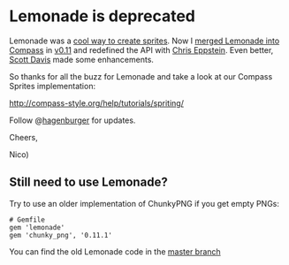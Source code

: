 Lemonade is deprecated
======================

Lemonade was a [cool way to create sprites](http://www.hagenburger.net/BLOG/Lemonade-CSS-Sprites-for-Sass-Compass.html).
Now I [merged Lemonade into Compass](http://chriseppstein.github.com/blog/2010/09/11/compass-merging-with-lemonade/) in [v0.11](https://github.com/chriseppstein/compass/tree/v0.11.0) and redefined the API with [Chris Eppstein](https://twitter.com/chriseppstein). Even better, [Scott Davis](https://twitter.com/jetviper21) made some enhancements.

So thanks for all the buzz for Lemonade and take a look at our Compass
Sprites implementation:

<http://compass-style.org/help/tutorials/spriting/>

Follow @[hagenburger](http://twitter.com/hagenburger) for updates.

Cheers,

Nico)


Still need to use Lemonade?
---------------------------

Try to use an older implementation of ChunkyPNG if you get empty PNGs:

    # Gemfile
    gem 'lemonade'
    gem 'chunky_png', '0.11.1'

You can find the old Lemonade code in the [master branch](https://github.com/hagenburger/lemonade/tree/master)
